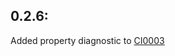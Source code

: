 ## 0.2.6:

Added property diagnostic to [CI0003](https://github.com/Backs/Collections.Analyzer/blob/master/Documentation/CI0003.md)
